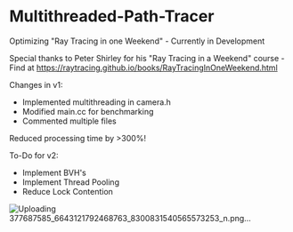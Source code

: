 # Multithreaded-Path-Tracer
Optimizing "Ray Tracing in one Weekend" - Currently in Development

Special thanks to Peter Shirley for his "Ray Tracing in a Weekend" course - 
Find at https://raytracing.github.io/books/RayTracingInOneWeekend.html

Changes in v1:
- Implemented multithreading in camera.h
- Modified main.cc for benchmarking
- Commented multiple files

Reduced processing time by >300%!

To-Do for v2:
- Implement BVH's
- Implement Thread Pooling
- Reduce Lock Contention
  
![Uploading 377687585_6643121792468763_8300831540565573253_n.png…]()
